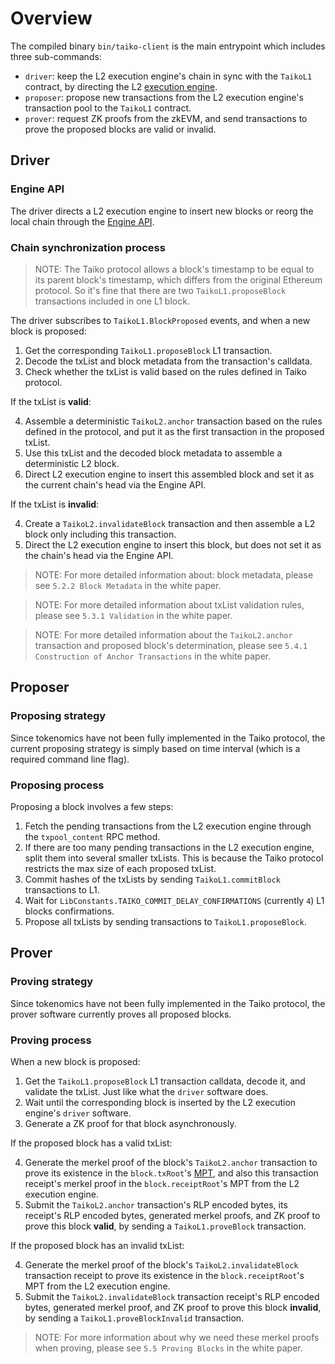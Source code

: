 # Overview

The compiled binary `bin/taiko-client` is the main entrypoint which includes three sub-commands:

- `driver`: keep the L2 execution engine's chain in sync with the `TaikoL1` contract, by directing the L2 [execution engine](https://github.com/ethereum/execution-apis/tree/main/src/engine).
- `proposer`: propose new transactions from the L2 execution engine's transaction pool to the `TaikoL1` contract.
- `prover`: request ZK proofs from the zkEVM, and send transactions to prove the proposed blocks are valid or invalid.

## Driver

### Engine API

The driver directs a L2 execution engine to insert new blocks or reorg the local chain through the [Engine API](https://github.com/ethereum/execution-apis/blob/main/src/engine/specification.md).

### Chain synchronization process

> NOTE: The Taiko protocol allows a block's timestamp to be equal to its parent block's timestamp, which differs from the original Ethereum protocol. So it's fine that there are two `TaikoL1.proposeBlock` transactions included in one L1 block.

The driver subscribes to `TaikoL1.BlockProposed` events, and when a new block is proposed:

1. Get the corresponding `TaikoL1.proposeBlock` L1 transaction.
2. Decode the txList and block metadata from the transaction's calldata.
3. Check whether the txList is valid based on the rules defined in Taiko protocol.

If the txList is **valid**:

4. Assemble a deterministic `TaikoL2.anchor` transaction based on the rules defined in the protocol, and put it as the first transaction in the proposed txList.
5. Use this txList and the decoded block metadata to assemble a deterministic L2 block.
6. Direct L2 execution engine to insert this assembled block and set it as the current chain's head via the Engine API.

If the txList is **invalid**:

4. Create a `TaikoL2.invalidateBlock` transaction and then assemble a L2 block only including this transaction.
5. Direct the L2 execution engine to insert this block, but does not set it as the chain's head via the Engine API.

> NOTE: For more detailed information about: block metadata, please see `5.2.2 Block Metadata` in the white paper.

> NOTE: For more detailed information about txList validation rules, please see `5.3.1 Validation` in the white paper.

> NOTE: For more detailed information about the `TaikoL2.anchor` transaction and proposed block's determination, please see `5.4.1 Construction of Anchor Transactions` in the white paper.

## Proposer

### Proposing strategy

Since tokenomics have not been fully implemented in the Taiko protocol, the current proposing strategy is simply based on time interval (which is a required command line flag).

### Proposing process

Proposing a block involves a few steps:

1. Fetch the pending transactions from the L2 execution engine through the `txpool_content` RPC method.
2. If there are too many pending transactions in the L2 execution engine, split them into several smaller txLists. This is because the Taiko protocol restricts the max size of each proposed txList.
3. Commit hashes of the txLists by sending `TaikoL1.commitBlock` transactions to L1.
4. Wait for `LibConstants.TAIKO_COMMIT_DELAY_CONFIRMATIONS` (currently `4`) L1 blocks confirmations.
5. Propose all txLists by sending transactions to `TaikoL1.proposeBlock`.

## Prover

### Proving strategy

Since tokenomics have not been fully implemented in the Taiko protocol, the prover software currently proves all proposed blocks.

### Proving process

When a new block is proposed:

1. Get the `TaikoL1.proposeBlock` L1 transaction calldata, decode it, and validate the txList. Just like what the `driver` software does.
2. Wait until the corresponding block is inserted by the L2 execution engine's `driver` software.
3. Generate a ZK proof for that block asynchronously.

If the proposed block has a valid txList:

4. Generate the merkel proof of the block's `TaikoL2.anchor` transaction to prove its existence in the `block.txRoot`'s [MPT](https://ethereum.org/en/developers/docs/data-structures-and-encoding/patricia-merkle-trie/), and also this transaction receipt's merkel proof in the `block.receiptRoot`'s MPT from the L2 execution engine.
5. Submit the `TaikoL2.anchor` transaction's RLP encoded bytes, its receipt's RLP encoded bytes, generated merkel proofs, and ZK proof to prove this block **valid**, by sending a `TaikoL1.proveBlock` transaction.

If the proposed block has an invalid txList:

4. Generate the merkel proof of the block's `TaikoL2.invalidateBlock` transaction receipt to prove its existence in the `block.receiptRoot`'s MPT from the L2 execution engine.
5. Submit the `TaikoL2.invalidateBlock` transaction receipt's RLP encoded bytes, generated merkel proof, and ZK proof to prove this block **invalid**, by sending a `TaikoL1.proveBlockInvalid` transaction.

> NOTE: For more information about why we need these merkel proofs when proving, please see `5.5 Proving Blocks` in the white paper.
